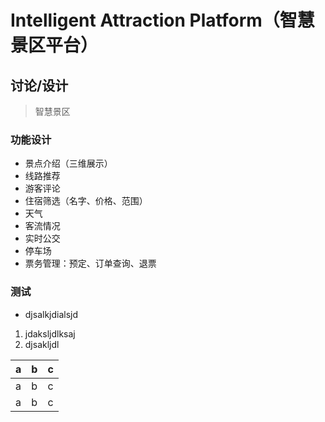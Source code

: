 #  Intelligent Attraction Platform（智慧景区平台）

## 讨论/设计
> 智慧景区
### 功能设计
- 景点介绍（三维展示）
- 线路推荐
- 游客评论
- 住宿筛选（名字、价格、范围）
- 天气
- 客流情况
- 实时公交
- 停车场
- 票务管理：预定、订单查询、退票
### 测试
- djsalkjdialsjd

1. jdaksljdlksaj
2. djsakljdl

|a|b|c|
|--|--|--|
|a|b|c|
|a|b|c|


